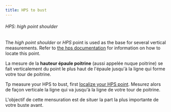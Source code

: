 ```yaml
---
title: HPS to bust
---
```


<Note>

###### HPS: high point shoulder

The *high point shoulder* or *HPS* point is used as the base for several vertical measurements.
Refer to [the hps documentation](/docs/measurements/hps/) for information on how to locate this point.

</Note>

La mesure de la **hauteur épaule poitrine** (aussi appelée nuque poitrine) se fait verticalement du point le plus haut de l'épaule jusqu'à la ligne qui forme votre tour de poitrine.

Tp measure your HPS to bust, first [localize your HPS point](/docs/measurements/hps/). Mesurez alors de façon verticale la ligne qui va jusqu'à la ligne de votre tour de poitrine.

L'objectif de cette mensuration est de situer la part la plus importante de votre buste avant.
